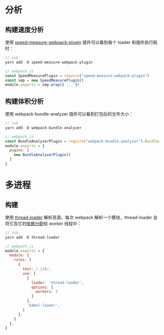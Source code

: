 # 分析

## 构建速度分析

使用 [speed-measure-webpack-plugin](https://github.com/stephencookdev/speed-measure-webpack-plugin) 插件可以看到每个 loader 和插件执行耗时：

```js
// zsh
yarn add -D speed-measure-webpack-plugin

// webpack.js
const SpeedMeasurePlugin = require("speed-measure-webpack-plugin")
const smp = new SpeedMeasurePlugin()
module.exports = smp.wrap({ ... })
```



## 构建体积分析

使用 webpack-bundle-analyzer 插件可以看到打包后的文件大小：

```js
// zsh
yarn add -D webpack-bundle-analyzer

// webpack.js
const BundleAnalyzerPlugin = require("webpack-bundle-analyzer").BundleAnalyzerPlugin
module.exports = {
  pugins: [
    new BundleAnalyzerPlugin()
  ]
}
```



# 多进程

## 构建

使用 [thread-loader](https://github.com/webpack-contrib/thread-loader) 解析资源，每次 webpack 解析一个模块，thread-loader 会将它及它的[依赖分配](https://github.com/amireh/happypack#how-it-works)给 worker 线程中：

```js
// zsh
yarn add -D thread-loader

// webpack.js
module.exports = {
  module: {
    rules: [
      {
        test: /.js$/,
        use: [
          {
            loader: 'thread-loader',
            options: {
              workers: 3
            }
          },
          'babel-loader',
        ]
      },
    ]
  },
}
```

